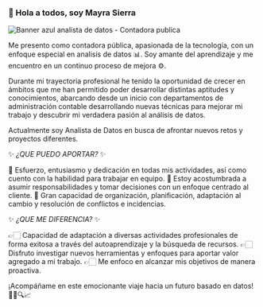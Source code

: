 ### 👋 Hola a todos, soy Mayra Sierra

![Banner azul analista de datos - Contadora publica](https://github.com/MayraSierraAT/MayraSierraAT/assets/123905946/d091f542-21c5-4d42-8cac-2a8e74498824)

Me presento como contadora pública, apasionada de la tecnología, con un enfoque especial en analisis de datos 📊. Soy amante del aprendizaje y me encuentro en un continuo proceso de mejora ⚙️.

Durante mi trayectoria profesional he tenido la oportunidad de crecer en ámbitos que me han permitido poder desarrollar distintas aptitudes y conocimientos, abarcando desde un inicio con departamentos de administración contable desarrollando nuevas técnicas para mejorar mi trabajo y descubrir mi verdadera pasión al análisis de datos. 

Actualmente soy Analista de Datos en busca de afrontar nuevos retos y proyectos diferentes.

✨ _¿QUE PUEDO APORTAR?_ ✨

📌 Esfuerzo, entusiasmo y dedicación en todas mis actividades, así como cuento con la habilidad para trabajar en equipo.
📌 Estoy acostumbrada a asumir responsabilidades y tomar decisiones con un enfoque centrado al cliente.
📌 Gran capacidad de organización, planificación, adaptación al cambio y resolución de conflictos e incidencias.

✨ _¿QUE ME DIFERENCIA?_ ✨

👉🏻 Capacidad de adaptación a diversas actividades profesionales de forma exitosa a través del autoaprendizaje y la búsqueda de recursos.
👉🏻 Disfruto investigar nuevos herramientas y enfoques para aportar valor agregado a mi trabajo.
👉🏻 Me enfoco en alcanzar mis objetivos de manera proactiva.

 ¡Acompáñame en este emocionante viaje hacia un futuro basado en datos! 💼🚀🔍📈
